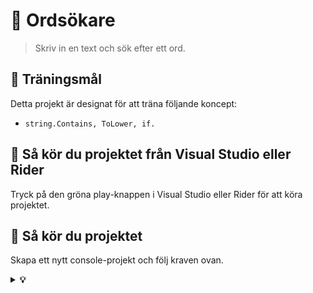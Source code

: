 # 🔎 Ordsökare

> Skriv in en text och sök efter ett ord.

## 🎯 Träningsmål

Detta projekt är designat för att träna följande koncept:

*   `string.Contains, ToLower, if.`

## 🚀 Så kör du projektet från Visual Studio eller Rider

Tryck på den gröna play-knappen i Visual Studio eller Rider för att köra projektet.

## 🚀 Så kör du projektet

Skapa ett nytt console-projekt och följ kraven ovan.

<details>
<summary><strong>💡 </strong></summary>

```csharp
// Program: WordFinder
// Description: A C# console application to find a word within a given text.

Console.WriteLine("--- Word Finder ---");

Console.Write("Enter a sentence or text: ");
string? text = Console.ReadLine();

Console.Write("Enter the word to find: ");
string? searchTerm = Console.ReadLine();

// Ensure neither input is null or empty
if (!string.IsNullOrWhiteSpace(text) && !string.IsNullOrWhiteSpace(searchTerm))
{
    // Convert both to lower case for a case-insensitive search
    string textLower = text.ToLower();
    string searchTermLower = searchTerm.ToLower();

    // Check if the text contains the search term
    if (textLower.Contains(searchTermLower))
    {
        // Bonus: Find the position of the first occurrence
        int index = textLower.IndexOf(searchTermLower);
        Console.WriteLine($"\nSuccess! The word '{searchTerm}' was found in the text.");
        Console.WriteLine($"It first appears at character position {index}.");
    }
    else
    {
        Console.WriteLine($"\nSorry, the word '{searchTerm}' was not found in the text.");
    }
}
else
{
    Console.WriteLine("\nBoth text and search term must be provided.");
}

Console.WriteLine("\nPress any key to exit.");
Console.ReadKey();
```

</details>
